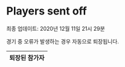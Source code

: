 # Players sent off
최종 업데이트: 2020년 12월 11일 21시 29분


경기 중 오류가 발생하는 경우 자동으로 퇴장됩니다.


| 퇴장된 참가자 |
|:---:|